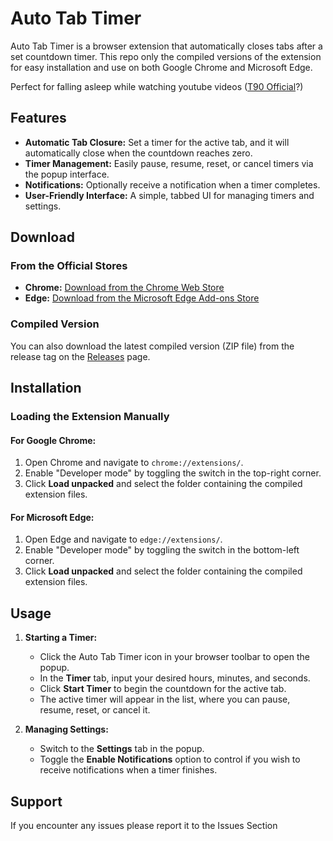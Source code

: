 # Auto Tab Timer

Auto Tab Timer is a browser extension that automatically closes tabs after a set countdown timer. This repo only the compiled versions of the extension for easy installation and use on both Google Chrome and Microsoft Edge.

Perfect for falling asleep while watching youtube videos ([T90 Official](https://www.youtube.com/@T90Official)?)

## Features

- **Automatic Tab Closure:** Set a timer for the active tab, and it will automatically close when the countdown reaches zero.
- **Timer Management:** Easily pause, resume, reset, or cancel timers via the popup interface.
- **Notifications:** Optionally receive a notification when a timer completes.
- **User-Friendly Interface:** A simple, tabbed UI for managing timers and settings.

## Download

### From the Official Stores

- **Chrome:** [Download from the Chrome Web Store](https://chromewebstore.google.com/detail/hnekeinjlfdokbmlkpkbdicdpkddpfff?utm_source=item-share-cb)
- **Edge:** [Download from the Microsoft Edge Add-ons Store](https://microsoftedge.microsoft.com/addons/detail/auto-tab-timer/llhjhcgohdkchnbnhdkcgaanieilbikj?hl=en-US)

### Compiled Version

You can also download the latest compiled version (ZIP file) from the release tag on the [Releases](https://github.com/tangent-tz/Browser_Timer/tags) page.

## Installation

### Loading the Extension Manually

#### For Google Chrome:
1. Open Chrome and navigate to `chrome://extensions/`.
2. Enable "Developer mode" by toggling the switch in the top-right corner.
3. Click **Load unpacked** and select the folder containing the compiled extension files.

#### For Microsoft Edge:
1. Open Edge and navigate to `edge://extensions/`.
2. Enable "Developer mode" by toggling the switch in the bottom-left corner.
3. Click **Load unpacked** and select the folder containing the compiled extension files.

## Usage

1. **Starting a Timer:**
   - Click the Auto Tab Timer icon in your browser toolbar to open the popup.
   - In the **Timer** tab, input your desired hours, minutes, and seconds.
   - Click **Start Timer** to begin the countdown for the active tab.
   - The active timer will appear in the list, where you can pause, resume, reset, or cancel it.

2. **Managing Settings:**
   - Switch to the **Settings** tab in the popup.
   - Toggle the **Enable Notifications** option to control if you wish to receive notifications when a timer finishes.

## Support

If you encounter any issues please report it to the Issues Section
